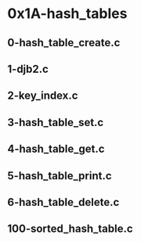 # 0x1A-hash_tables
## 0-hash_table_create.c
## 1-djb2.c
## 2-key_index.c
## 3-hash_table_set.c
## 4-hash_table_get.c
## 5-hash_table_print.c
## 6-hash_table_delete.c
## 100-sorted_hash_table.c

